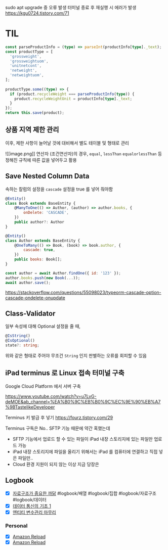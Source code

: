 

sudo apt upgrade 중 오류 발생
터미널 종료 후 재실행 시 에러가 발생
https://kgu0724.tistory.com/71


# TIL

```ts
const parseProductInfo = (type) => parseInt(productInfo[type]._text);  
const productType = [  
  'grossweight',  
  'grossweightuom',  
  'unitnetcont',  
  'netweight',  
  'netweightuom',  
];  
  
productType.some((type) => {  
  if (product.recycleWeight === parseProductInfo(type)) {  
    product.recycleWeightUnit = productInfo[type]._text;  
  }  
});  
return this.save(product);
```


##  상품 지역 제한 관리

이후, 제한 사항이 늘어날 것에 대비해서 별도 테이블 및 형태로 관리

![[image.png]]
연산자 (조건연산자)의 경우,
`equal`, `lessThan` `equalorlessThan` 등 정해진 규칙에 따른 값을 넣어두고 활용


## Save Nested Column Data

속하는 칼럼의 설정을 `cascade` 설정을 true 를 넣어 줘야함

```javascript
@Entity()
class Book extends BaseEntity {
    @ManyToOne(() => Author, (author) => author.books, {
        onDelete: 'CASCADE',
    })
    public author?: Author
}

@Entity()
class Author extends BaseEntity {
    @OneToMany(() => Book, (book) => book.author, {
        cascade: true,
    })
    public books: Book[];
}
```

```javascript
const author = await Author.findOne({ id: '123' });
author.books.push(new Book(...));
await author.save();
```

https://stackoverflow.com/questions/55098023/typeorm-cascade-option-cascade-ondelete-onupdate

## Class-Validator

일부 속성에 대해 Optional 설정을 줄 때,
```ts
@IsString()
@IsOptional()
state?: string;
```

위와 같은 형태로 주어야 무조건 `String` 인지 판별하는 오류를 회피할 수 있음

## iPad terminus 로 Linux 접속 터미널 구축

Google Cloud Platform 에서 서버 구축

https://www.youtube.com/watch?v=u7LvG-deMOE&ab_channel=%EA%B0%9C%EB%B0%9C%EC%9E%90%EB%A7%9BTastelikeDeveloper


Terminus 키 발급 후 넣기
https://fourz.tistory.com/29

Terminus 구독은 No..
SFTP 기능 때문에 약간 혹했는데
- SFTP 기능에서 업로드 할 수 있는 파일이 iPad 내장 스토리지에 있는 파일만 업로드 가능
- iPad 내장 스토리지에 파일을 올리기 위해서는 iPad 를 컴퓨터에 연결하고 직접 넣은 파일만..
- Cloud 환경 지원이 되지 않는 이상 지금 당장은 

## Logbook
- [x] [자료구조가 중요한 까닭](things:///show?id=YCbYHmgYerNmxDdAB84iRK) #logbook/배열 #logbook/집합 #logbook/자료구조 #logbook/데이터
- [x] [데이터 통신의 기초 1](things:///show?id=Ea29BjLwp4oeu24i3eXoP8)
- [x] [엔티티 변수관리 마무리](things:///show?id=59kyp3hHbm6Qyy5GCqjvBJ)
### Personal
- [x] [Amazon Reload](things:///show?id=HC8gT4FqAqB6TCF7JVNde)
- [x] [Amazon Reload](things:///show?id=VEetZcZKu9wSDJ4QGAnCyr)